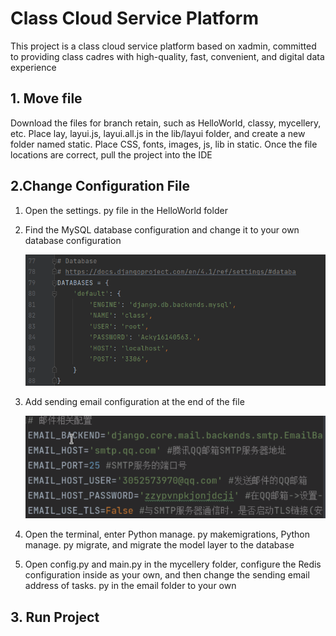 # Class Cloud Service Platform

This project is a class cloud service platform based on xadmin, committed to providing class cadres with high-quality, fast, convenient, and digital data experience





## 1. Move file

Download the files for branch retain, such as HelloWorld, classy, mycellery, etc. Place lay, layui.js, layui.all.js in the lib/layui folder, and create a new folder named static. Place CSS, fonts, images, js, lib in static. Once the file locations are correct, pull the project into the IDE









## 2.Change Configuration File

1. Open the settings. py file in the HelloWorld folder

2. Find the MySQL database configuration and change it to your own database configuration

   ![image-20231003000956402](https://github.com/MoonforDream/Xadmin-based-class-cloud-service-platform/blob/remain/image-20231003000956402.png)

3. Add sending email configuration at the end of the file

   ![image-20231003001201923](https://github.com/MoonforDream/Xadmin-based-class-cloud-service-platform/blob/remain/image-20231003001201923.png)

4. Open the terminal, enter Python manage. py makemigrations, Python manage. py migrate, and migrate the model layer to the database

5. Open config.py and main.py in the mycellery folder, configure the Redis configuration inside as your own, and then change the sending email address of tasks. py in the email folder to your own





## 3. Run Project
